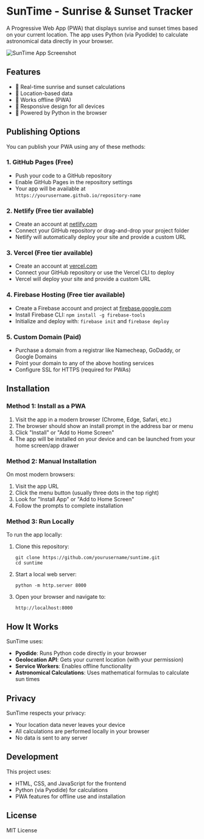 # SunTime - Sunrise & Sunset Tracker

A Progressive Web App (PWA) that displays sunrise and sunset times based on your current location. The app uses Python (via Pyodide) to calculate astronomical data directly in your browser.

![SunTime App Screenshot](screenshot.png)

## Features

- 🌅 Real-time sunrise and sunset calculations
- 📍 Location-based data
- 📱 Works offline (PWA)
- 🔄 Responsive design for all devices
- 🐍 Powered by Python in the browser

## Publishing Options

You can publish your PWA using any of these methods:

### 1. GitHub Pages (Free)
- Push your code to a GitHub repository
- Enable GitHub Pages in the repository settings
- Your app will be available at `https://yourusername.github.io/repository-name`

### 2. Netlify (Free tier available)
- Create an account at [netlify.com](https://www.netlify.com/)
- Connect your GitHub repository or drag-and-drop your project folder
- Netlify will automatically deploy your site and provide a custom URL

### 3. Vercel (Free tier available)
- Create an account at [vercel.com](https://vercel.com/)
- Connect your GitHub repository or use the Vercel CLI to deploy
- Vercel will deploy your site and provide a custom URL

### 4. Firebase Hosting (Free tier available)
- Create a Firebase account and project at [firebase.google.com](https://firebase.google.com/)
- Install Firebase CLI: `npm install -g firebase-tools`
- Initialize and deploy with: `firebase init` and `firebase deploy`

### 5. Custom Domain (Paid)
- Purchase a domain from a registrar like Namecheap, GoDaddy, or Google Domains
- Point your domain to any of the above hosting services
- Configure SSL for HTTPS (required for PWAs)

## Installation

### Method 1: Install as a PWA

1. Visit the app in a modern browser (Chrome, Edge, Safari, etc.)
2. The browser should show an install prompt in the address bar or menu
3. Click "Install" or "Add to Home Screen"
4. The app will be installed on your device and can be launched from your home screen/app drawer

### Method 2: Manual Installation

On most modern browsers:

1. Visit the app URL
2. Click the menu button (usually three dots in the top right)
3. Look for "Install App" or "Add to Home Screen"
4. Follow the prompts to complete installation

### Method 3: Run Locally

To run the app locally:

1. Clone this repository:
   ```
   git clone https://github.com/yourusername/suntime.git
   cd suntime
   ```

2. Start a local web server:
   ```
   python -m http.server 8000
   ```

3. Open your browser and navigate to:
   ```
   http://localhost:8000
   ```

## How It Works

SunTime uses:
- **Pyodide**: Runs Python code directly in your browser
- **Geolocation API**: Gets your current location (with your permission)
- **Service Workers**: Enables offline functionality
- **Astronomical Calculations**: Uses mathematical formulas to calculate sun times

## Privacy

SunTime respects your privacy:
- Your location data never leaves your device
- All calculations are performed locally in your browser
- No data is sent to any server

## Development

This project uses:
- HTML, CSS, and JavaScript for the frontend
- Python (via Pyodide) for calculations
- PWA features for offline use and installation

## License

MIT License
